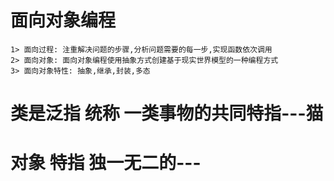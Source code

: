 # 面向对象编程
	1> 面向过程: 注重解决问题的步骤,分析问题需要的每一步,实现函数依次调用
	2> 面向对象: 面向对象编程使用抽象方式创建基于现实世界模型的一种编程方式
	3> 面向对象特性: 抽象,继承,封装,多态
# 类是泛指   统称 一类事物的共同特指---猫
# 对象 特指 独一无二的---
